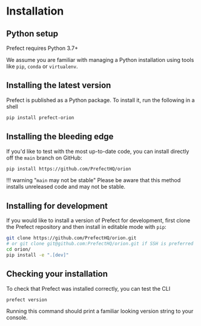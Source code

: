 # Installation

## Python setup

Prefect requires Python 3.7+

We assume you are familiar with managing a Python installation using tools like `pip`, `conda` or `virtualenv`.

## Installing the latest version

Prefect is published as a Python package. To install it, run the following in a shell

```bash
pip install prefect-orion
```

## Installing the bleeding edge

If you'd like to test with the most up-to-date code, you can install directly off the `main` branch on GitHub:

```bash
pip install https://github.com/PrefectHQ/orion
```

!!! warning "`main` may not be stable"
    Please be aware that this method installs unreleased code and may not be stable.

## Installing for development

If you would like to install a version of Prefect for development, first clone the Prefect repository
and then install in editable mode with `pip`:

```bash
git clone https://github.com/PrefectHQ/orion.git 
# or git clone git@github.com:PrefectHQ/orion.git if SSH is preferred
cd orion/
pip install -e ".[dev]"
```

## Checking your installation

To check that Prefect was installed correctly, you can test the CLI

```bash
prefect version
```

Running this command should print a familiar looking version string to your console.
